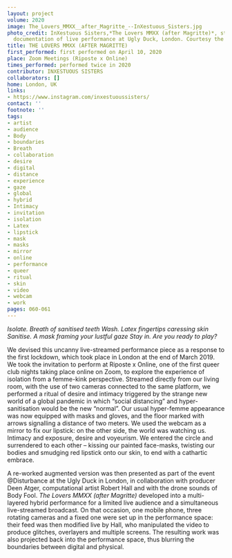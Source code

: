 ```yaml
---
layout: project
volume: 2020
image: The_Lovers_MMXX__after_Magritte_--InXestuous_Sisters.jpg
photo_credit: InXestuous Sisters,*The Lovers MMXX (after Magritte)*, still from video
  documentation of live performance at Ugly Duck, London. Courtesy the artists.
title: THE LOVERS MMXX (AFTER MAGRITTE)
first_performed: first performed on April 10, 2020
place: Zoom Meetings (Riposte x Online)
times_performed: performed twice in 2020
contributor: INXESTUOUS SISTERS
collaborators: []
home: London, UK
links:
- https://www.instagram.com/inxestuoussisters/
contact: ''
footnote: ''
tags:
- artist
- audience
- Body
- boundaries
- Breath
- collaboration
- desire
- digital
- distance
- experience
- gaze
- global
- hybrid
- Intimacy
- invitation
- isolation
- Latex
- lipstick
- mask
- masks
- mirror
- online
- performance
- queer
- ritual
- skin
- video
- webcam
- work
pages: 060-061
---
```



*Isolate.
Breath of sanitised teeth
Wash.
Latex fingertips caressing skin
Sanitise.
A mask framing your lustful gaze
Stay in.
Are you ready to play?*

We devised this uncanny live-streamed performance piece as a response to the first lockdown, which took place in London at the end of March 2019. We took the invitation to perform at Riposte x Online, one of the first queer club nights taking place online on Zoom, to explore the experience of isolation from a femme-kink perspective. Streamed directly from our living room, with the use of two cameras connected to the same platform, we performed a ritual of desire and intimacy triggered by the strange new world of a global pandemic in which “social distancing” and hyper-sanitisation would be the new “normal”. Our usual hyper-femme appearance was now equipped with masks and gloves, and the floor marked with arrows signalling a distance of two meters. We used the webcam as a mirror to fix our lipstick: on the other side, the world was watching us. Intimacy and exposure, desire and voyeurism. We entered the circle and surrendered to each other – kissing our painted face-masks, twisting our bodies and smudging red lipstick onto our skin, to end with a cathartic embrace.

A re-worked augmented version was then presented as part of the event @Disturbance at the Ugly Duck in London, in collaboration with producer Deen Atger, computational artist Robert Hall and with the drone sounds of Body Fool. *The Lovers MMXX (after Magritte)* developed into a multi-layered hybrid performance for a limited live audience and a simultaneous live-streamed broadcast. On that occasion, one mobile phone, three rotating cameras and a fixed one were set up in the performance space: their feed was then modified live by Hall, who manipulated the video to produce glitches, overlayers and multiple screens. The resulting work was also projected back into the performance space, thus blurring the boundaries between digital and physical.
